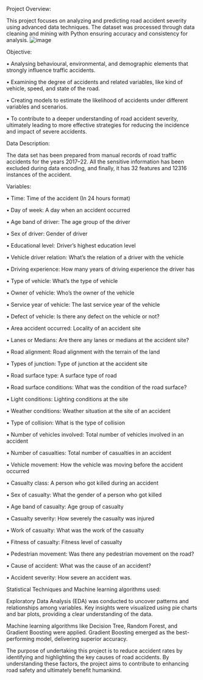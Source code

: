 Project Overview: 

This project focuses on analyzing and predicting road accident severity using advanced data techniques. The dataset was processed through data cleaning and mining with Python ensuring accuracy and consistency for analysis. 
![image](https://github.com/user-attachments/assets/f5c26b6e-210d-4849-8940-2b19259c4438)

Objective:

•	Analysing behavioural, environmental, and demographic elements that strongly influence traffic accidents.

•	Examining the degree of accidents and related variables, like kind of vehicle, speed, and state of the road.

•	Creating models to estimate the likelihood of accidents under different variables and scenarios. 

•	To contribute to a deeper understanding of road accident severity, ultimately leading to more effective strategies for reducing the incidence and impact of severe accidents.

Data Description:

The data set has been prepared from manual records of road traffic accidents for the years 2017–22. All the sensitive information has been excluded during data encoding, and finally, it has 32 features and 12316 instances of the accident. 

Variables:

•	Time: Time of the accident (In 24 hours format)

•	Day of week: A day when an accident occurred

•	Age band of driver: The age group of the driver

•	Sex of driver: Gender of driver

•	Educational level:  Driver’s highest education level

•	Vehicle driver relation: What’s the relation of a driver with the vehicle

•	Driving experience: How many years of driving experience the driver has

•	Type of vehicle: What’s the type of vehicle

•	Owner of vehicle: Who’s the owner of the vehicle

•	Service year of vehicle: The last service year of the vehicle

•	Defect of vehicle: Is there any defect on the vehicle or not?

•	Area accident occurred: Locality of an accident site

•	Lanes or Medians: Are there any lanes or medians at the accident site?

•	Road alignment: Road alignment with the terrain of the land

•	Types of junction: Type of junction at the accident site

•	Road surface type: A surface type of road

•	Road surface conditions: What was the condition of the road surface?

•	Light conditions: Lighting conditions at the site

•	Weather conditions: Weather situation at the site of an accident

•	Type of collision: What is the type of collision

•	Number of vehicles involved: Total number of vehicles involved in an accident

•	Number of casualties: Total number of casualties in an accident

•	Vehicle movement: How the vehicle was moving before the accident occurred

•	Casualty class: A person who got killed during an accident

•	Sex of casualty: What the gender of a person who got killed

•	Age band of casualty: Age group of casualty

•	Casualty severity: How severely the casualty was injured

•	Work of casualty: What was the work of the casualty

•	Fitness of casualty: Fitness level of casualty

•	Pedestrian movement: Was there any pedestrian movement on the road?

•	Cause of accident: What was the cause of an accident?

•	Accident severity: How severe an accident was.

Statistical Techniques and Machine learning algorithms used:

Exploratory Data Analysis (EDA) was conducted to uncover patterns and relationships among variables. Key insights were visualized using pie charts and bar plots, providing a clear understanding of the data.

Machine learning algorithms like Decision Tree, Random Forest, and Gradient Boosting were applied. Gradient Boosting emerged as the best-performing model, delivering superior accuracy.


The purpose of undertaking this project is to reduce accident rates by identifying and highlighting the key causes of road accidents. By understanding these factors, the project aims to contribute to enhancing road safety and ultimately benefit humankind.
